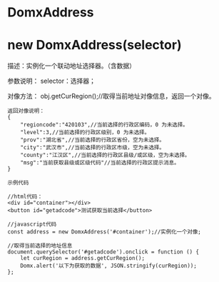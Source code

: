 # DomxAddress

# new DomxAddress(selector)

描述：实例化一个联动地址选择器。（含数据）

参数说明：
selector：选择器；

对像方法：
obj.getCurRegion();//取得当前地址对像信息，返回一个对像。

    返回对像说明：
    {
        "regioncode":"420103",//当前选择的行政区编码，0 为未选择。
        "level":3,//当前选择的行政区级别，0 为未选择。
        "prov":"湖北省",//当前选择的行政区省份，空为未选择。
        "city":"武汉市",//当前选择的行政区市级，空为未选择。
        "county":"江汉区",//当前选择的行政区县级/或区级，空为未选择。
        "msg":"当前获取县级或区级代码"//当前选择的行政区提示消息。
    }

    示例代码

    //html代码：
    <div id="container"></div>
    <button id="getadcode">测试获取当前选择</button>

    //javascript代码
    const address = new DomxAddress('#container');//实例化一个对像;

    //取得当前选择的地址信息
    document.querySelector('#getadcode').onclick = function () {
        let curRegion = address.getCurRegion();
        Domx.alert('以下为获取的数据', JSON.stringify(curRegion));
    };
